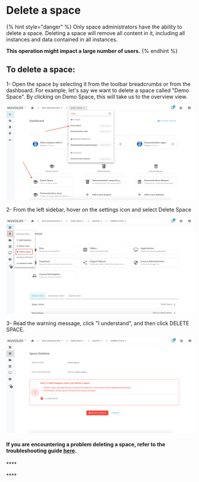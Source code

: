 # Delete a space

{% hint style="danger" %}
Only space administrators have the ability to delete a space. Deleting a space will remove all content in it, including all instances and data contained in all instances.   
  
**This operation might impact a large number of users.**
{% endhint %}

## **To delete a space:**

1- Open the space by selecting it from the toolbar breadcrumbs or from the dashboard. For example, let's say we want to delete a space called "Demo Space". By clicking on Demo Space, this will take us to the overview view.

![](../../.gitbook/assets/screen-shot-2020-03-19-at-1.02.10-pm%20%281%29.png)

  
2- From the left sidebar, hover on the settings icon and select Delete Space

![](../../.gitbook/assets/screen-shot-2020-03-19-at-1.04.34-pm.png)

3- Read the warning message, click "I understand", and then click DELETE SPACE.

![](../../.gitbook/assets/screen-shot-2020-03-19-at-1.06.40-pm.png)

#### If you are encountering a problem deleting a space, refer to the troubleshooting guide [here](../../troubleshooting/authorization-issues/cannot-delete-a-space-1.md). 

\*\*\*\*

\*\*\*\*

